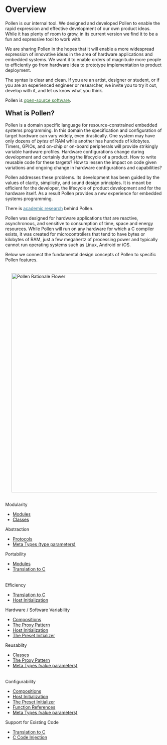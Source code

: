 <h1 id="intro" class="page-header" style="margin-top: 20px">Overview</h1>

Pollen is our internal tool. We designed and developed Pollen to enable the rapid
expression and effective development of our own product ideas. While it has plenty of room to grow, in its
current version we find it to be a fun and expressive tool to work with. 

We are sharing Pollen in the hopes that
it will enable a more widespread expression of innovative ideas in
the area of hardware applications and embedded systems. We want it to enable orders of magnitude more people to efficiently go from hardware idea to prototype implementation to product deployment.

The syntax is clear and clean. If you are an artist, designer or student, 
or if you are an experienced engineer or researcher, we invite you to try it out, 
develop with it, and let us know what you think. 

<div class="alert alert-success" role="alert">
  <span class="glyphicon glyphicon-leaf"></span> 
  Pollen is <a style="color: #3c763d;" href="https://github.com/amaret/pollen/" target="_">open-source software</a>. 
</div>

<!-- ABOUT SECTION -->

<h2 id="about" class="page-header" style="margin-top: 20px">What is Pollen?</h2>

Pollen is a domain specific language for resource-constrained embedded systems programming.
In this domain the specification and configuration of target hardware can
vary widely, even drastically.  One system may have only dozens of <i>bytes</i> of RAM while another has hundreds of kilobytes. Timers, GPIOs, and on-chip or on-board peripherals will provide strikingly variable hardware profiles. Hardware configurations change during development and certainly during the lifecycle of a product. How to write reusable code for these targets? How to lessen the impact on code given variations and ongoing change in hardware configurations and capabilities? 

Pollen addresses these problems.  Its development has
been guided by the values of clarity, simplicity, and sound design
principles. It is meant be efficient for the developer, the lifecycle of product development and for the hardware itself. As a result Pollen provides a new experience for embedded systems programming. 

<div class="alert alert-info" role="alert">
  <span class="glyphicon glyphicon-leaf"></span> 
  There is <a href="https://www.cs.ucsb.edu/research/tech-reports/2010-24" target="_" style="color: #31708f;">academic research</a> behind Pollen.
</div>

Pollen was designed for hardware applications that are reactive, asynchronous, and sensitive to consumption of time, space and energy resources. While Pollen will run on any hardware for which a C compiler exists, it was created for microcontrollers that tend to have bytes or kilobytes of RAM, just a few megahertz of processing power and typically cannot run operating systems such as Linux, Android or iOS. 

Below we connect the fundamental design concepts of Pollen to specific Pollen features.

<div style="padding: 20px 20px;
">
  <img src="{{site.url}}/pollen/static/img/PollenConcepts.jpg" width="700" alt="Pollen Rationale Flower" />
</div>

<div class="container-fluid">
  <div class="row" style="padding: 10px 0;">
    <div class="col-sm-4">
      <label>Modularity</label>
        <ul>
          <li><a href="{{site.url}}/pollen/guide/modules">Modules</a></li>
          <li><a href="{{site.url}}/pollen/guide/classes">Classes</a></li>
        </ul>
    </div>
    <div class="col-sm-4">
      <label>Abstraction</label>
        <ul>
          <li><a href="{{site.url}}/pollen/guide/protocols">Protocols</a></li>
          <li><a href="{{site.url}}/pollen/guide/meta/#ref-meta-typeparm">Meta Types (type parameters)</a></li>
        </ul>
    </div>
    <div class="col-sm-4">
      <label>Portability</label>
        <ul>
          <li><a href="{{site.url}}/pollen/guide/modules">Modules</a></li>
          <li><a href="{{site.url}}/pollen/guide/c-code">Translation to C</a></li>
        </ul>
      </td>
    </div>
  </div>
  <div class="row" style="padding: 10px 0;">
    <div class="col-sm-4">
      <label>Efficiency</label>
        <ul>
          <li><a href="{{site.url}}/pollen/guide/c-code">Translation to C</a></li>
          <li><a href="{{site.url}}/pollen/guide/host-initialization">Host Initialization</a></li>
        </ul>
    </div>
    <div class="col-sm-4">
      <label>Hardware / Software Variability</label>
        <ul>
          <li><a href="{{site.url}}/pollen/guide/compositions">Compositions</a></li>
          <li><a href="{{site.url}}/pollen/guide/protocols">The Proxy Pattern</a></li>
          <li><a href="{{site.url}}/pollen/guide/host-initialization">Host Initialization</a></li>
          <li><a href="{{site.url}}/pollen/guide/host-initialization#ref-preset">The Preset Initializer</a></li>
        </ul>
    </div>
    <div class="col-sm-4">
      <label>Reusablity</label>
        <ul>
          <li><a href="{{site.url}}/pollen/guide/classes">Classes</a></li>
          <li><a href="{{site.url}}/pollen/guide/protocols">The Proxy Pattern</a></li>
          <li><a href="{{site.url}}/pollen/guide/meta/#ref-meta-valueparm">Meta Types (value parameters)</a></li>
        </ul>
    </div>
  </div>
  <div class="row" style="padding: 10px 0;">
    <div class="col-sm-4">
      <label>Configurability</label>
        <ul>
          <li><a href="{{site.url}}/pollen/guide/compositions">Compositions</a></li>
          <li><a href="{{site.url}}/pollen/guide/host-initialization">Host Initialization</a></li>
          <li><a href="{{site.url}}/pollen/guide/host-initialization#ref-preset">The Preset Initializer</a></li>
          <li><a href="{{site.url}}/pollen/guide/function-references#ref-funrefs-generic">Function References</a></li>
          <li><a href="{{site.url}}/pollen/guide/meta/#ref-meta-valueparm">Meta Types (value parameters)</a></li>
        </ul>
    </div>
    <div class="col-sm-4">
      <label>Support for Existing Code</label>
        <ul>
          <li><a href="{{site.url}}/pollen/guide/c-code">Translation to C</a></li>
          <li><a href="{{site.url}}/pollen/guide/c-code">C Code Injection</a></li>
        </ul>
    </div>
  </div>
</div>

